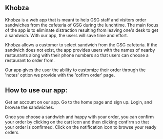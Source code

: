 ## Khobza


Khobza is a web app that is meant to help GSG staff and visitors order sandwiches
from the cafeteria of GSG during the lunchtime. The main focus of the app is
to eliminate distraction resulting from leaving one's desk to get a sandwich. With our
app, the users will save time and effort.


Khobza allows a customer to select sandwich from the GSG cafeteria. If the sandwich does not exist, the app
provides users with the names of nearby restaurants along with their phone numbers so that users can choose
a restaurant to order from.  

Our app gives the user the ability to customize their order through the 'notes' option we provide with the 'cofirm order' page.

## How to use our app:
Get an account on our app. Go to the home page and sign up. Login, and browse
the sandwiches. 

Once you choose a sandwich and happy with your order, you can
confirm your order by clicking on the cart icon and then clicking confirm so
that your order is confirmed. Click on the notification icon to browse your ready orders.
